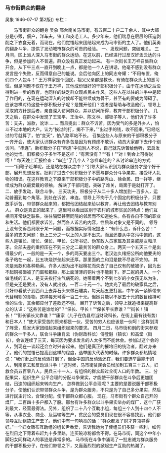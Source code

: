 ### 马市街群众的翻身
吴象
1946-07-17
第2版()
专栏：

　　马市街群众的翻身
    吴象
    邢台南关马市街，有五百二十户二千余人，其中大部分是小贩，佃户，洋车夫，铁工和皮毛工人。多少年来，他们喘息在层层的压迫剥削之下衣食无着，而现在，他们觉悟起来团结起来成为马市街的主人了。他们英勇的翻身斗争，提供了发动城市群众的可贵的经验。
    一、发现问题，突破难关。
    三月间，区上派人深入马市街的群众运动，在这以前，已经进行过反汉奸孟云达的斗争，但是参加的人不普遍，群众没有真正发动起来。
    有一次街长王万祥召集群众开会，从下午三点一直开到晚上一点，都是他一个人在讲话，他毫不感到没有群众发言是个失败，反而得意自己的能说。会后他向区上的同志夸耀：“不用布置，俺们四个人包斗！”
    王万祥家是个回民，祖父父亲都是教长，有骑在群众头上的恶习惯。但是问题不仅在于王万祥，其他成份很好的干部积极分子，由于在运动之后没得到进一步的教育，也同样的缺乏群众观点民主作风。这些人在以往的斗争中是起了作用的，在现在运动深入的时候却不能继续成为骨干，甚至有的要成为障碍了。
    应该怎样对待这些干部积极分子呢？是推开他们？或者是帮助与改造他们。领导上采取的方针是后者，亲自深入访问群众，并以访问所得，教育干部积极分子。
    几天之后，在群众中发现了王宝平、王治中、陈文林、郝锁子等人，他们诉了许多苦：支夫，派款，讹诈………而且提出：群众不诉苦，因为受气的多是外乡人，怕斗不过本地的大户。认为“挨过的打，揭不下来，”“出过手的钱，收不回来，”已经吃过的亏就算了，怕“变天”，怕八路军站不长。
    召集这些人与原来的干部积极分子一齐开会，使大家认识群众有许多苦是因为有顾虑不敢诉，动员大家都下去作个别访问，“串连”。新积极分子在“串连”中见别人不说，自己就先诉苦给他听，去启发他的觉悟。旧积极分子多半不是这样：“有苦没有？”“有！”“对！到会上可得说呵！”
    每天晚上汇报检查：“串连”了几个人？怎样串连的？从讨论串连的方式——“用鞭子赶羊呢，还是站在群众之中？”引导大家认识到为群众服务才是个好干部，展开思想反省。批判了过去个别积极分子不愿与群众分斗争果实，接受坏人礼物的错误。在这样教育之下原来干部积极分子中的路秀山、徐会民、田一祥等，继续成为群众最爱戴的领袖。
    解决了干部问题，突破了难关，局面于是就打开了。
    二、放手发动，联合斗争。
    三天功夫，积极分子从二十多人增加到一百多人，运动普遍到每个角落，到处在诉苦，串连。领导上不拘于几个固定的积极分子，只要放手诉苦，带领群众起来的，都把他团结起来给以教育，再让他去团结与教育别人。
    群众是真正的起来了，这里可以看出区别于农村的城市贫民的特点：他们互相间非常缺乏联系，往往隔壁甚至同院的邻居而不知道姓名。各有各自不同的职业和生活。他们都要求诉苦，然而各人诉苦的内容，性质和对象又是不同的。
    领导上没有使诉苦局限于某一问题，而根据实际情况提出：“有什么苦，诉什么苦！”
    最多的支夫问题：街上三分之一以上的人是不出夫。而且还要从中贪污中饱的，这些人是镇长、街长、保长、甲长、公所书记、伪军政人员家属及其亲戚朋友和爪牙。全部夫差的重担压在不到三分之二最贫苦的群众身上。两天一个五天三个是出得最少的，一般的是一天一个，多的两天要出三个。老汉达久绪把公所向他要夫的条子粘在一起，比五块烧饼垒起来还厚。那里面的血和泪是数不尽说不完的。
    其次是派款和各种勒索。许多人因为出不起棉花而失去了自己仅有的破被子，因为出不起铜被砸被了门窗和箱柜，那上面薄薄的铜片也不能剩下。罗二妮的男人，一个做毛线的工人，是支夫挨打生气病死的，她带着两个不到七岁的小女孩无以为生，但是夫还是要出，没有人就出钱，一百二十元一个。她卖光了最后的破家具之后，只好带看孩子到西山上去弄石头来做石雕卖，每天起五更打黑，中午紧一紧裤带来代替粗粝的食物。这样每天可得一百三十元。但她只能以不足五十元的数目维持可怜的生命，其余都应付了差款还不够。
    展开了诉苦之后，领导上就追根来提高群众的认识：“这些苦是谁给的”？“保长、甲长！”“保长甲长靠谁？”“街长！镇长！”“街长镇长又靠谁？”“康家（儿子在伪县府当财政科长，在街上最有钱有势）和日本人！”使大家受苦的原来都是一伙，受苦的穷人也应该是一伙呵！这样划清了阵营，启发大家团结起来组织起来的要求。
    四月二日，马市街和别的街来参观的群众一千多人，联合斗争康肖云（伪财政科长）傅登魁（镇长）和高堂（街长），会议连续了三天，每天因为要求发言的人太多而不能休会。参加过这个会的人，到现在一谈起还会立时兴奋起来。他们是真正的摧垮旧的统治者，翻过身来了。他们的觉悟已提高到这样的程度，选举国大代表的时候，许多群众都热情地说：“我们街上的反动派打倒了，但全中国的反动派还在，我们要选举最能干的人，到南京去和反动派斗争！”这时候，马市街贫民会员增加到五百三十五人，妇救会员五百零八人，民兵三十一人，有组织的群众超过全街人口的半数。
    三、分配果实，组织生产
    公平合理的分配斗争果实，才能使干部群众在斗争后更加团结，迅速的组织起来转向生产。
    怎样做到公平合理呢？主要的是要说服干部积极分子，使他们认识带领群众斗争，是为群众服务，不只是为了自己多分果实，然后进行民主讨论，合理分配，使干部群众都心服。
    现在，马市街有个群众自己开的煤厂，二百四十多户都入了股。邢台有许多群众以斗争果实举办的煤厂，这个厂获利最大，经营最得法。另外，组织了二十八个互助小组，每组三个人到十四个人不等，从事农业、商业、及运输等生产，贫民会的委员们现在很不容易找到，他们都领导互助组搞生产去了。他们中有一句响亮的话：“群众都发了财才算领导得好。”一个妇女贩布互助组的组长尹香爱，告诉我她为了使组员们多获一些利，如何在烈日之下背着布赶九十多里路，连买碗凉粉都舍不得。在马市街，同这个中年小脚妇女同样动人的事迹是非常多的。
    马市街在斗争中涌现了一批忠诚为群众服务的干部积极分子，在他们带领之下，又轰轰烈烈的掀起生产互助的热潮了。
